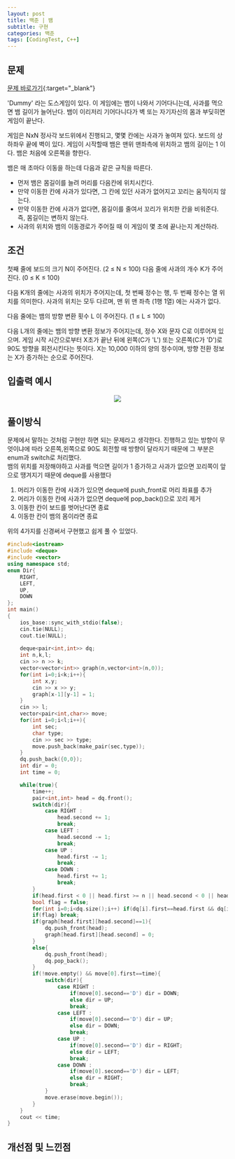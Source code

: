 ```yaml
---
layout: post
title: 백준 | 뱀
subtitle: 구현
categories: 백준
tags: [CodingTest, C++]
---
```


## 문제
[문제 바로가기](https://www.acmicpc.net/problem/3190){:target="_blank"}

'Dummy' 라는 도스게임이 있다. 이 게임에는 뱀이 나와서 기어다니는데, 사과를 먹으면 뱀 길이가 늘어난다. 뱀이 이리저리 기어다니다가 벽 또는 자기자신의 몸과 부딪히면 게임이 끝난다.

게임은 NxN 정사각 보드위에서 진행되고, 몇몇 칸에는 사과가 놓여져 있다. 보드의 상하좌우 끝에 벽이 있다. 게임이 시작할때 뱀은 맨위 맨좌측에 위치하고 뱀의 길이는 1 이다. 뱀은 처음에 오른쪽을 향한다.

뱀은 매 초마다 이동을 하는데 다음과 같은 규칙을 따른다.

- 먼저 뱀은 몸길이를 늘려 머리를 다음칸에 위치시킨다.
- 만약 이동한 칸에 사과가 있다면, 그 칸에 있던 사과가 없어지고 꼬리는 움직이지 않는다.
- 만약 이동한 칸에 사과가 없다면, 몸길이를 줄여서 꼬리가 위치한 칸을 비워준다. 즉, 몸길이는 변하지 않는다.
- 사과의 위치와 뱀의 이동경로가 주어질 때 이 게임이 몇 초에 끝나는지 계산하라.


## 조건

첫째 줄에 보드의 크기 N이 주어진다. (2 ≤ N ≤ 100) 다음 줄에 사과의 개수 K가 주어진다. (0 ≤ K ≤ 100)

다음 K개의 줄에는 사과의 위치가 주어지는데, 첫 번째 정수는 행, 두 번째 정수는 열 위치를 의미한다. 사과의 위치는 모두 다르며, 맨 위 맨 좌측 (1행 1열) 에는 사과가 없다.

다음 줄에는 뱀의 방향 변환 횟수 L 이 주어진다. (1 ≤ L ≤ 100)

다음 L개의 줄에는 뱀의 방향 변환 정보가 주어지는데,  정수 X와 문자 C로 이루어져 있으며. 게임 시작 시간으로부터 X초가 끝난 뒤에 왼쪽(C가 'L') 또는 오른쪽(C가 'D')로 90도 방향을 회전시킨다는 뜻이다. X는 10,000 이하의 양의 정수이며, 방향 전환 정보는 X가 증가하는 순으로 주어진다.

## 입출력 예시

<p align="center"><img src="https://user-images.githubusercontent.com/41900899/215286632-be657a57-3541-4a14-aba8-11afa0d7bfc2.png"></p>


## 풀이방식
  문제에서 말하는 것처럼 구현만 하면 되는 문제라고 생각한다.
  진행하고 있는 방향이 무엇이냐에 따라 오른쪽,왼쪽으로 90도 회전할 때 방향이 달라지기 때문에 그 부분은 enum과 switch로 처리했다.<br>
  뱀의 위치를 저장해야하고 사과를 먹으면 길이가 1 증가하고 사과가 없으면 꼬리쪽이 앞으로 땡겨지기 때문에 deque를 사용했다
  1. 머리가 이동한 칸에 사과가 있으면 deque에 push_front로 머리 좌표를 추가
  2. 머리가 이동한 칸에 사과가 없으면 deque에 pop_back()으로 꼬리 제거
  3. 이동한 칸이 보드를 벗어난다면 종료
  4. 이동한 칸이 뱀의 몸이라면 종료

  위의 4가지를 신경써서 구현했고 쉽게 풀 수 있었다.
  
```cpp
#include<iostream>
#include <deque> 
#include <vector>
using namespace std;
enum Dir{
	RIGHT,
	LEFT,
	UP,
	DOWN
};
int main()
{
	ios_base::sync_with_stdio(false);
	cin.tie(NULL);
	cout.tie(NULL);
	
	deque<pair<int,int>> dq;
	int n,k,l;
	cin >> n >> k;
	vector<vector<int>> graph(n,vector<int>(n,0));
	for(int i=0;i<k;i++){
		int x,y;
		cin >> x >> y;
		graph[x-1][y-1] = 1;
	}
	cin >> l;
	vector<pair<int,char>> move;
	for(int i=0;i<l;i++){
		int sec;
		char type;
		cin >> sec >> type;
		move.push_back(make_pair(sec,type));
	}
	dq.push_back({0,0});
	int dir = 0;
	int time = 0;

	while(true){
		time++;
		pair<int,int> head = dq.front();
		switch(dir){
			case RIGHT :
				head.second += 1;
				break;
			case LEFT :
				head.second -= 1;
				break;
			case UP :
				head.first -= 1;
				break;
			case DOWN :
				head.first += 1;
				break;
		}
		if(head.first < 0 || head.first >= n || head.second < 0 || head.second >= n) break;
		bool flag = false;
		for(int i=0;i<dq.size();i++) if(dq[i].first==head.first && dq[i].second==head.second) flag = true;
		if(flag) break;
		if(graph[head.first][head.second]==1){
			dq.push_front(head);
			graph[head.first][head.second] = 0;
		}
		else{ 
			dq.push_front(head);
			dq.pop_back();
		}
		if(!move.empty() && move[0].first==time){
			switch(dir){
				case RIGHT :
					if(move[0].second=='D') dir = DOWN;
					else dir = UP;
					break;
				case LEFT :
					if(move[0].second=='D') dir = UP;
					else dir = DOWN;
					break;
				case UP :
					if(move[0].second=='D') dir = RIGHT;
					else dir = LEFT;
					break;
				case DOWN :
					if(move[0].second=='D') dir = LEFT;
					else dir = RIGHT;
					break;
			}
			move.erase(move.begin());
		}
	}
	cout << time;
}
```

## 개선점 및 느낀점

 